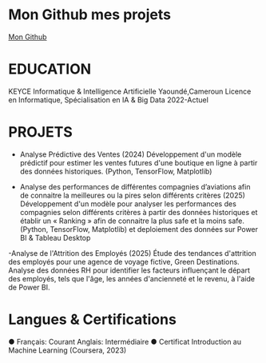 # Mon Github mes projets

[Mon Github](https://github.com/LostWin)


# EDUCATION 
KEYCE Informatique & Intelligence Artificielle	Yaoundé,Cameroun
Licence en Informatique, Spécialisation en IA & Big Data	2022-Actuel


# PROJETS

- Analyse Prédictive des Ventes (2024)
  Développement d'un modèle prédictif pour estimer les ventes futures d'une boutique en ligne à partir des données historiques. (Python, TensorFlow, Matplotlib)

- Analyse des performances de différentes compagnies d’aviations afin de connaitre la meilleures ou la pires selon différents critères (2025)
  Développement d'un modèle pour analyser les performances des compagnies selon différents critères à partir des données historiques et établir un « Ranking » afin de connaitre la plus safe et la moins safe. (Python, TensorFlow, Matplotlib) et deploiement des données sur Power BI & Tableau Desktop
  
-Analyse de l'Attrition des Employés (2025)
Étude des tendances d'attrition des employés pour une agence de voyage fictive, Green Destinations. Analyse des données RH pour identifier les facteurs influençant le départ des employés, tels que l'âge, les années d'ancienneté et le revenu, à l'aide de Power BI.

# Langues & Certifications

●	Français: Courant							Anglais: Intermédiaire
●	Certificat Introduction au Machine Learning (Coursera, 2023)
